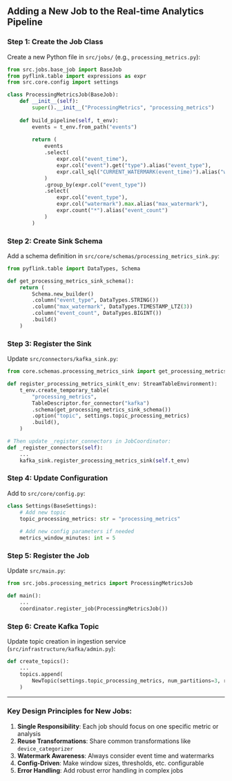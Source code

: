 ## Adding a New Job to the Real-time Analytics Pipeline

### Step 1: Create the Job Class
Create a new Python file in `src/jobs/` (e.g., `processing_metrics.py`):

```python
from src.jobs.base_job import BaseJob
from pyflink.table import expressions as expr
from src.core.config import settings

class ProcessingMetricsJob(BaseJob):
    def __init__(self):
        super().__init__("ProcessingMetrics", "processing_metrics")
    
    def build_pipeline(self, t_env):
        events = t_env.from_path("events")
        
        return (
            events
            .select(
                expr.col("event_time"),
                expr.col("event").get("type").alias("event_type"),
                expr.call_sql("CURRENT_WATERMARK(event_time)").alias("watermark")
            )
            .group_by(expr.col("event_type"))
            .select(
                expr.col("event_type"),
                expr.col("watermark").max.alias("max_watermark"),
                expr.count("*").alias("event_count")
            )
        )
```

### Step 2: Create Sink Schema
Add a schema definition in `src/core/schemas/processing_metrics_sink.py`:

```python
from pyflink.table import DataTypes, Schema

def get_processing_metrics_sink_schema():
    return (
        Schema.new_builder()
        .column("event_type", DataTypes.STRING())
        .column("max_watermark", DataTypes.TIMESTAMP_LTZ(3))
        .column("event_count", DataTypes.BIGINT())
        .build()
    )
```

### Step 3: Register the Sink
Update `src/connectors/kafka_sink.py`:

```python
from core.schemas.processing_metrics_sink import get_processing_metrics_sink_schema

def register_processing_metrics_sink(t_env: StreamTableEnvironment):
    t_env.create_temporary_table(
        "processing_metrics",
        TableDescriptor.for_connector("kafka")
        .schema(get_processing_metrics_sink_schema())
        .option("topic", settings.topic_processing_metrics)
        .build(),
    )

# Then update _register_connectors in JobCoordinator:
def _register_connectors(self):
    ...
    kafka_sink.register_processing_metrics_sink(self.t_env)
```

### Step 4: Update Configuration
Add to `src/core/config.py`:

```python
class Settings(BaseSettings):
    # Add new topic
    topic_processing_metrics: str = "processing_metrics"
    
    # Add new config parameters if needed
    metrics_window_minutes: int = 5
```

### Step 5: Register the Job
Update `src/main.py`:

```python
from src.jobs.processing_metrics import ProcessingMetricsJob

def main():
    ...
    coordinator.register_job(ProcessingMetricsJob())
```

### Step 6: Create Kafka Topic
Update topic creation in ingestion service (`src/infrastructure/kafka/admin.py`):

```python
def create_topics():
    ...
    topics.append(
        NewTopic(settings.topic_processing_metrics, num_partitions=3, replication_factor=1)
    )
```

---

### Key Design Principles for New Jobs:
1. **Single Responsibility**: Each job should focus on one specific metric or analysis
2. **Reuse Transformations**: Share common transformations like `device_categorizer`
3. **Watermark Awareness**: Always consider event time and watermarks
4. **Config-Driven**: Make window sizes, thresholds, etc. configurable
5. **Error Handling**: Add robust error handling in complex jobs